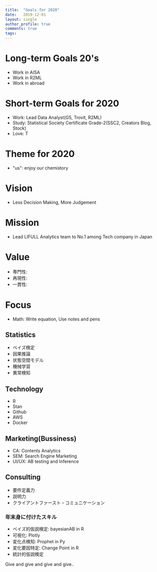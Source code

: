 ```yaml
---
title:  "Goals for 2020"
date:   2019-12-01
layout: single
author_profile: true
comments: true
tags:
---
```


# Long-term Goals 20's

- Work in AISA
- Work in R2ML
- Work in abroad

# Short-term Goals for 2020

- Work: Lead Data Analyst(G5, Trovit, R2ML)
- Study: Statistical Society Certificate Grade-2(SSC2, Creators Blog, Stock)
- Love: T

# Theme for 2020

- "us": enjoy our chemistory

# Vision

- Less Decision Making, More Judgement

# Mission

- Lead LIFULL Analytics team to No.1 among Tech company in Japan

# Value

- 専門性: 
- 再現性: 
- 一貫性: 

# Focus

- Math: Write equation, Use notes and pens

## Statistics

- ベイズ検定
- 因果推論
- 状態空間モデル
- 機械学習
- 異常検知

## Technology

- R
- Stan
- Github
- AWS
- Docker

## Marketing(Bussiness)

- CA: Contents Analytics
- SEM: Search Engine Marketing
- UI/UX: AB testing and Inference

## Consulting

- 要件定義力
- 説明力
- クライアントファースト・コミュニケーション

### 年末身に付けたスキル

- ベイズ的仮説検定: bayesianAB in R
- 可視化: Plotly
- 変化点検知: Prophet in Py
- 変化要因特定: Change Point in R
- 統計的仮説検定

Give and give and give and give..

